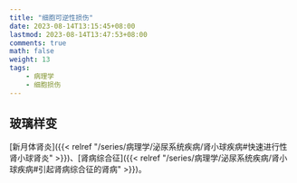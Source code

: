 ```yaml
---
title: "细胞可逆性损伤"
date: 2023-08-14T13:15:45+08:00
lastmod: 2023-08-14T13:47:53+08:00
comments: true
math: false
weight: 13
tags:
    - 病理学
    - 细胞损伤
---
```


## 玻璃样变

[新月体肾炎]({{< relref "/series/病理学/泌尿系统疾病/肾小球疾病#快速进行性肾小球肾炎" >}})、[肾病综合征]({{< relref "/series/病理学/泌尿系统疾病/肾小球疾病#引起肾病综合征的肾病" >}})。


